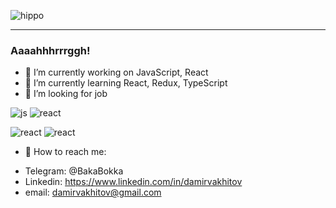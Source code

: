 ![hippo](https://media1.tenor.com/images/da4740e26c0830482f40e0ec3829f014/tenor.gif?itemid=9957547)
*****


### Aaaahhhrrrggh!


- 🔭 I’m currently working on JavaScript, React
- 🌱 I’m currently learning React, Redux, TypeScript
- 👯 I’m looking for job

![js](https://img.shields.io/badge/JavaScript-gold?style=for-the-badge&logo=javascript&labelColor=white)
![react](https://img.shields.io/badge/React-maroon?style=for-the-badge&logo=react&labelColor=white)

![react](https://img.shields.io/badge/Webpack-blue?style=for-the-badge&logo=webpack&labelColor=white)
![react](https://img.shields.io/badge/GIT-red?style=for-the-badge&logo=git&labelColor=white)


- 💬 How to reach me:
* Telegram: @BakaBokka
* Linkedin: https://www.linkedin.com/in/damirvakhitov
* email: damirvakhitov@gmail.com

